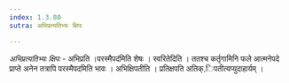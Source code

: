 ```yaml
---
index: 1.3.80
sutra: अभिप्रत्यतिभ्यः क्षिपः

---
```

_अभिप्रत्यतिभ्यः क्षिपः_ - अभिप्रति ।परस्मैपद॑मिति शेषः । स्वरितेदिति । ततश्च कर्तृगामिनि फले आत्मनेपदे प्राप्ते अनेन तत्रापि परस्मैपदमिति भावः । अभिक्षिपतीति । प्रतिक्षपति अतिक्,िपतीत्यप्युदाहार्यम् । 